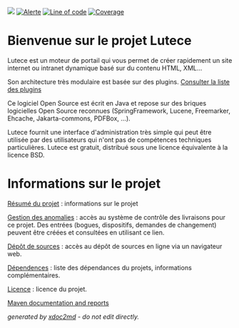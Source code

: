 ![](https://dev.lutece.paris.fr/jenkins/buildStatus/icon?job=core-deploy)
[![Alerte](https://dev.lutece.paris.fr/sonar/api/project_badges/measure?project=fr.paris.lutece%3Alutece-core&metric=alert_status)](https://dev.lutece.paris.fr/sonar/dashboard?id=fr.paris.lutece%3Alutece-core)
[![Line of code](https://dev.lutece.paris.fr/sonar/api/project_badges/measure?project=fr.paris.lutece%3Alutece-core&metric=ncloc)](https://dev.lutece.paris.fr/sonar/dashboard?id=fr.paris.lutece%3Alutece-core)
[![Coverage](https://dev.lutece.paris.fr/sonar/api/project_badges/measure?project=fr.paris.lutece%3Alutece-core&metric=coverage)](https://dev.lutece.paris.fr/sonar/dashboard?id=fr.paris.lutece%3Alutece-core)

# Bienvenue sur le projet Lutece

Lutece est un moteur de portail qui vous permet de créer rapidement un site internet ou intranet dynamique basé sur du contenu HTML, XML...

Son architecture très modulaire est basée sur des plugins. [Consulter la liste des plugins](http://dev.lutece.paris.fr/fr/available-plugins.html) 

Ce logiciel Open Source est écrit en Java et repose sur des briques logicielles Open Source reconnues (SpringFramework, Lucene, Freemarker, Ehcache, Jakarta-commons, PDFBox, ...).

Lutece fournit une interface d'administration très simple qui peut être utilisée par des utilisateurs qui n'ont pas de compétences techniques particulières. Lutece est gratuit, distribué sous une licence équivalente à la licence BSD.

# Informations sur le projet

 [Résumé du projet](project-summary.html) : informations sur le projet

 [Gestion des anomalies](http://dev.lutece.paris.fr/jira/browse/LUTECE) : accès au système de contrôle des livraisons pour ce projet. Des entrées (bogues, dispositifs, demandes de changement) peuvent être créées et consultées en utilisant ce lien.

 [Dépôt de sources](https://github.com/lutece-platform/lutece-core/) : accès au dépôt de sources en ligne via un navigateur web.

 [Dépendences](dependencies.html) : liste des dépendances du projets, informations complémentaires.

 [Licence](license.html) : licence du projet.


[Maven documentation and reports](https://dev.lutece.paris.fr/plugins/lutece-core/)



 *generated by [xdoc2md](https://github.com/lutece-platform/tools-maven-xdoc2md-plugin) - do not edit directly.*